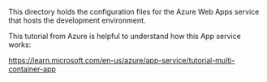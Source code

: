 This directory holds the configuration files for the Azure Web Apps service that hosts the development environment.

This tutorial from Azure is helpful to understand how this App service works:

https://learn.microsoft.com/en-us/azure/app-service/tutorial-multi-container-app
